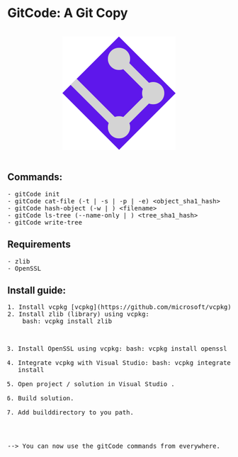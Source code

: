 <h1>GitCode: A Git Copy</h1>

<br>
<div style="text-align: center;">
  <img src="gitCode.png" alt="Logo" />
</div>

<br>
<h2>Commands:</h2>
<pre>
- gitCode init
- gitCode cat-file (-t | -s | -p | -e) &lt;object_sha1_hash&gt;
- gitCode hash-object (-w | ) &lt;filename&gt;
- gitCode ls-tree (--name-only | ) &lt;tree_sha1_hash&gt;
- gitCode write-tree
</pre>

<h2>Requirements</h2>
<pre>
- zlib
- OpenSSL
</pre>

<h2>Install guide:</h2>
<pre>
1. Install vcpkg [vcpkg](https://github.com/microsoft/vcpkg). 
2. Install zlib (library) using vcpkg: 
    bash: vcpkg install zlib 
  
3. Install OpenSSL using vcpkg: 
    bash: vcpkg install openssl
5. Integrate vcpkg with Visual Studio: 
    bash: vcpkg integrate install
7. Open project / solution in Visual Studio .
8. Build solution.
9. Add builddirectory to you path.

--> You can now use the gitCode commands from everywhere.
</pre>